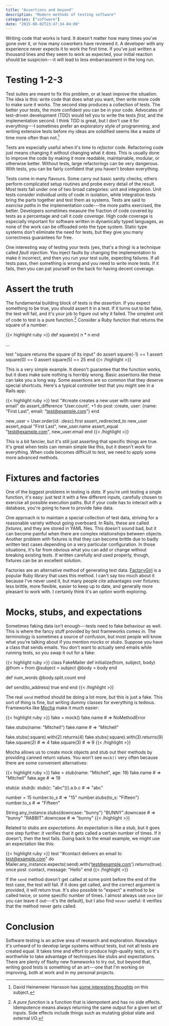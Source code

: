 ```yaml
---
title: "Assertions and beyond"
description: "Modern methods of testing software"
categories: ["software"]
date: "2015-08-02T23:47:34-04:00"
---
```


Writing code that works is hard. It doesn't matter how many times you've gone over it, or how many coworkers have reviewed it. A developer with any experience never expects it to work the first time. If you've just written a thousand lines and they seem to work as expected, your initial reaction should be suspicion---it will lead to less embarrassment in the long run.

<!--more-->

# Testing 1-2-3

Test suites are meant to fix this problem, or at least improve the situation. The idea is this: write code that does what you want, then write more code to make sure it works. The second step produces a collection of tests. The better your tests, the more confident you can be in your code. Advocates of test-driven development (TDD) would tell you to write the tests _first_, and the implementation second. I think TDD is great, but I don't use it for everything---I sometimes prefer an exploratory style of programming, and writing extensive tests before my ideas are solidified seems like a waste of time more often than not.[^1]

Tests are especially useful when it's time to _refactor_ code. Refactoring code just means changing it without changing what it does. This is usually done to improve the code by making it more readable, maintainable, modular, or otherwise better. Without tests, large refactorings can be very dangerous. With tests, you can be fairly confident that you haven't broken everything.

Tests come in many flavours. Some carry out basic sanity checks; others perform complicated setup routines and probe every detail of the result. Most tests fall under one of two broad categories: unit and integration. Unit tests consider individual units of code in isolation, while integration tests bring the parts together and test them as systems. Tests are said to _exercise paths_ in the implementation code---the more paths exercised, the better. Developers sometimes measure the fraction of code covered by tests as a percentage and call it _code coverage_. High code coverage is especially important for software written in dynamically typed languages, as none of the work can be offloaded onto the type system. Static type systems don't eliminate the need for tests, but they give you many correctness guarantees for free.

One interesting way of testing your tests (yes, that's a thing) is a technique called _fault injection_. You inject faults by changing the implementation to make it incorrect, and then you run your test suite, expecting failures. If all tests pass, then something is wrong and you need to write more tests. If it fails, then you can pat yourself on the back for having decent coverage.

# Assert the truth

The fundamental building block of tests is the _assertion_. If you expect something to be true, you should assert it in a test. If it turns out to be false, the test will fail, and it's your job to figure out why it failed. The simplest unit of code to test is a pure function.[^2] Consider a Ruby function that returns the square of a number:

{{< highlight ruby >}}
def square(n)
  n * n
end

...

test "square returns the square of its input" do
  assert square(-1) == 1
  assert square(0) == 0
  assert square(5) == 25
end
{{< /highlight >}}

This is a very simple example. It doesn't guarantee that the function works, but it does make sure nothing is horribly wrong. Basic assertions like these can take you a long way. Some assertions are so common that they deserve special shortcuts. Here's a typical controller test that you might see in a Rails app:

{{< highlight ruby >}}
test "#create creates a new user with name and email" do
  assert_difference 'User.count', +1 do
    post :create, user: {name: "First Last", email: "test@example.com"}
  end
  
  new_user = User.order(id: :desc).first
  assert_redirected_to new_user
  assert_equal "First Last", new_user.name
  assert_equal "test@example.com", new_user.email
end
{{< /highlight >}}

This is a bit fancier, but it's still just asserting that specific things are true. It's great when tests can remain simple like this, but it doesn't work for everything. When code becomes difficult to test, we need to apply some more advanced methods.

# Fixtures and factories

One of the biggest problems in testing is _data_. If you're unit testing a single function, it's easy: just test it with a few different inputs, carefully chosen to exercise all possible execution paths. But if your code has to interact with a database, you're going to have to provide fake data.

One approach is to maintain a special collection of test data, striving for a reasonable variety without going overboard. In Rails, these are called _fixtures_, and they are stored in YAML files. This doesn't sound bad, but it can become painful when there are complex relationships between objects. Another problem with fixtures is that they can become brittle due to badly written test cases depending on a very particular configuration. In those situations, it's far from obvious what you can add or change without breaking existing tests. If written carefully and used properly, though, fixtures can be an excellent solution.

Factories are an alternative method of generating test data. [FactoryGirl][fg] is a popular Ruby library that uses this method. I can't say too much about it because I've never used it, but many people cite advantages over fixtures: less brittle, more flexible, easier to keep up to date, and generally more pleasant to work with. I certainly think it's an option worth exploring.

# Mocks, stubs, and expectations

Sometimes faking data isn't enough---tests need to fake behaviour as well. This is where the fancy stuff provided by test frameworks comes in. The terminology is sometimes a source of confusion, but most people will know what you're talking about if you mention _mocks_ or _stubs_. Suppose you have a class that sends emails. You don't want to actually send emails while running tests, so you swap it out for a fake:

{{< highlight ruby >}}
class FakeMailer
  def initialize(from, subject, body)
    @from = from
    @subject = subject
    @body = body
  end

  def num_words
    @body.split.count
  end

  def send(to_address)
    true
  end
end
{{< /highlight >}}

The real `send` method should be doing a lot more, but this is just a fake. This sort of thing is fine, but writing dummy classes for everything is tedious. Frameworks like [Mocha][mocha] make it much easier:

{{< highlight ruby >}}
fake = mock()
fake.name # => NoMethodError

fake.stubs(name: "Mitchell")
fake.name # => "Mitchell"

fake.stubs(:square).with(2).returns(4)
fake.stubs(:square).with(3).returns(9)
fake.square(2) # => 4
fake.square(3) # => 9
{{< /highlight >}}

Mocha allows us to create mock objects and stub out their methods by providing canned return values. You won't see `mock()` very often because there are some convenient alternatives:

{{< highlight ruby >}}
fake = stub(name: "Mitchell", age: 19)
fake.name # => "Mitchell"
fake.age  # => 19

stub(a: stub(b: stub(c: "abc"))).a.b.c # => "abc"

number = 15
number.to_s # => "15"
number.stubs(to_s: "Fifteen")
number.to_s # => "Fifteen"

String.any_instance.stubs(downcase: "bunny")
"BUNNY".downcase  # => "bunny"
"RABBIT".downcase # => "bunny"
{{< /highlight >}}

Related to stubs are _expectations_. An expectation is like a stub, but it goes one step further: it verifies that it gets called a certain number of times. If it doesn't, then the test fails. Going back to the email example, we might use an expectation like this:

{{< highlight ruby >}}
test "#contact delivers an email to test@example.com" do
  Mailer.any_instance.expects(:send).with('test@example.com').returns(true).once
  post :contact, message: "Hello"
end
{{< /highlight >}}

If the `send` method doesn't get called at some point before the end of the test case, the test will fail. If it does get called, and the correct argument is provided, it will return true. It's also possible to "expect" a method to be called twice, or some specific number of times. I almost always use `once` (or you can leave it out---it's the default), but I also find `never` useful: it verifies that the method never gets called.

# Conclusion

Software testing is an active area of research and exploration. Nowadays it's unheard of to develop large systems without tests, but not all tests are created equal. It takes time and effort to produce high-quality tests, so it's worthwhile to take advantage of techniques like stubs and expectations. There are plenty of flashy new frameworks to try out, but beyond that, writing good tests is something of an art---one that I'm working on improving, both at work and in my personal projects.

[^1]: David Heinemeier Hansson has [some interesting thoughts][tdd] on this subject.

[^2]: A _pure function_ is a function that is idempotent and has no side effects. Idempotence means always returning the same output for a given set of inputs. Side effects include things such as  mutating global state and external I/O.

[tdd]: http://david.heinemeierhansson.com/2014/tdd-is-dead-long-live-testing.html
[fg]: https://github.com/thoughtbot/factory_girl
[mocha]: https://github.com/freerange/mocha
